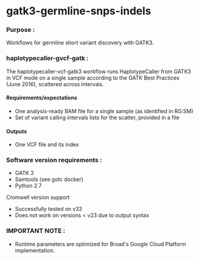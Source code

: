 # gatk3-germline-snps-indels

### Purpose : 
Workflows for germline short variant discovery with GATK3. 

### haplotypecaller-gvcf-gatk :
The haplotypecaller-vcf-gatk3 workflow runs HaplotypeCaller 
from GATK3 in VCF mode on a single sample according to the GATK Best Practices (June 2016), 
scattered across intervals.

#### Requirements/expectations
- One analysis-ready BAM file for a single sample (as identified in RG:SM)
- Set of variant calling intervals lists for the scatter, provided in a file
#### Outputs 
- One VCF file and its index

### Software version requirements :
- GATK 3 
- Samtools (see gotc docker)
- Python 2.7

Cromwell version support 
- Successfully tested on v33
- Does not work on versions < v23 due to output syntax

### IMPORTANT NOTE : 
- Runtime parameters are optimized for Broad's Google Cloud Platform implementation.
